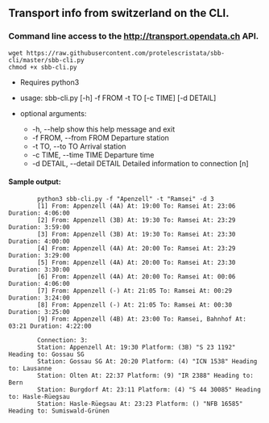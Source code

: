 ## Transport info from switzerland on the CLI.
### Command line access to the http://transport.opendata.ch API.

	wget https://raw.githubusercontent.com/protelescristata/sbb-cli/master/sbb-cli.py
	chmod +x sbb-cli.py
* Requires python3

* usage: sbb-cli.py [-h] -f FROM -t TO [-c TIME] [-d DETAIL]

* optional arguments:
    *  -h, --help            show this help message and exit
    *  -f FROM, --from FROM  Departure station
    *  -t TO, --to TO        Arrival station
    *  -c TIME, --time TIME  Departure time
    *  -d DETAIL, --detail DETAIL Detailed information to connection [n]
    
#### Sample output:
    
            python3 sbb-cli.py -f "Apenzell" -t "Ramsei" -d 3
            [1] From: Appenzell (4A) At: 19:00 To: Ramsei At: 23:06 Duration: 4:06:00
            [2] From: Appenzell (3B) At: 19:30 To: Ramsei At: 23:29 Duration: 3:59:00
            [3] From: Appenzell (3B) At: 19:30 To: Ramsei At: 23:30 Duration: 4:00:00
            [4] From: Appenzell (4A) At: 20:00 To: Ramsei At: 23:29 Duration: 3:29:00
            [5] From: Appenzell (4A) At: 20:00 To: Ramsei At: 23:30 Duration: 3:30:00
            [6] From: Appenzell (4A) At: 20:00 To: Ramsei At: 00:06 Duration: 4:06:00
            [7] From: Appenzell (-) At: 21:05 To: Ramsei At: 00:29 Duration: 3:24:00
            [8] From: Appenzell (-) At: 21:05 To: Ramsei At: 00:30 Duration: 3:25:00
            [9] From: Appenzell (4B) At: 23:00 To: Ramsei, Bahnhof At: 03:21 Duration: 4:22:00

            Connection: 3:
            Station: Appenzell At: 19:30 Platform: (3B) "S 23 1192" Heading to: Gossau SG
            Station: Gossau SG At: 20:20 Platform: (4) "ICN 1538" Heading to: Lausanne
            Station: Olten At: 22:37 Platform: (9) "IR 2388" Heading to: Bern
            Station: Burgdorf At: 23:11 Platform: (4) "S 44 30085" Heading to: Hasle-Rüegsau
            Station: Hasle-Rüegsau At: 23:23 Platform: () "NFB 16585" Heading to: Sumiswald-Grünen
